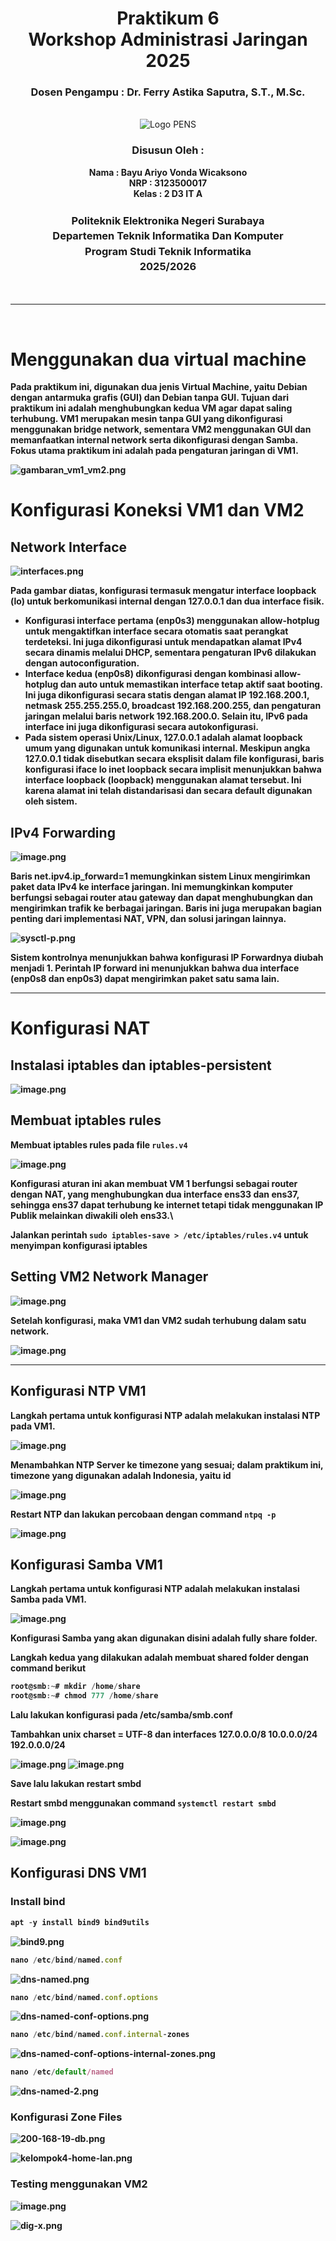<div align="center">
  <h1 class="text-align: center;font-weight: bold">Praktikum 6
  <br>Workshop Administrasi Jaringan 2025</h1>
  <h3 class="text-align: center;">Dosen Pengampu : Dr. Ferry Astika Saputra, S.T., M.Sc.</h3>
</div>
<br />
<div align="center">
  <img src="https://upload.wikimedia.org/wikipedia/id/4/44/Logo_PENS.png" alt="Logo PENS">
  <h3 style="text-align: center;">Disusun Oleh : </h3>
  <p style="text-align: center;">
  <strong>Nama : Bayu Ariyo Vonda Wicaksono<strong>
  <br><strong>NRP : 3123500017<strong>
  <br><strong>Kelas : 2 D3 IT A<strong>
  </p>
  <h3 style="text-align: center;line-height: 1.5">Politeknik Elektronika Negeri Surabaya<br>Departemen Teknik Informatika Dan Komputer<br>Program Studi Teknik Informatika<br>2025/2026</h3>
  <br><hr><br>
</div>

# Menggunakan dua virtual machine

Pada praktikum ini, digunakan dua jenis Virtual Machine, yaitu Debian dengan antarmuka grafis (GUI) dan Debian tanpa GUI. Tujuan dari praktikum ini adalah menghubungkan kedua VM agar dapat saling terhubung. VM1 merupakan mesin tanpa GUI yang dikonfigurasi menggunakan bridge network, sementara VM2 menggunakan GUI dan memanfaatkan internal network serta dikonfigurasi dengan Samba. Fokus utama praktikum ini adalah pada pengaturan jaringan di VM1.

![gambaran_vm1_vm2.png](images/gambaran_vm1_vm2.png)

# **Konfigurasi Koneksi VM1 dan VM2**

## **Network Interface**

![interfaces.png](images/interfaces.png)

Pada gambar diatas, konfigurasi termasuk mengatur interface loopback (lo) untuk berkomunikasi internal dengan 127.0.0.1 dan dua interface fisik.

- Konfigurasi interface pertama (enp0s3) menggunakan allow-hotplug untuk mengaktifkan interface secara otomatis saat perangkat terdeteksi. Ini juga dikonfigurasi untuk mendapatkan alamat IPv4 secara dinamis melalui DHCP, sementara pengaturan IPv6 dilakukan dengan autoconfiguration.
- Interface kedua (enp0s8) dikonfigurasi dengan kombinasi allow-hotplug dan auto untuk memastikan interface tetap aktif saat booting. Ini juga dikonfigurasi secara statis dengan alamat IP 192.168.200.1, netmask 255.255.255.0, broadcast 192.168.200.255, dan pengaturan jaringan melalui baris network 192.168.200.0. Selain itu, IPv6 pada interface ini juga dikonfigurasi secara autokonfigurasi.
- Pada sistem operasi Unix/Linux, 127.0.0.1 adalah alamat loopback umum yang digunakan untuk komunikasi internal. Meskipun angka 127.0.0.1 tidak disebutkan secara eksplisit dalam file konfigurasi, baris konfigurasi iface lo inet loopback secara implisit menunjukkan bahwa interface loopback (loopback) menggunakan alamat tersebut. Ini karena alamat ini telah distandarisasi dan secara default digunakan oleh sistem.

## **IPv4 Forwarding**

![image.png](images/IPv4%20Forwarding.png)

Baris net.ipv4.ip_forward=1 memungkinkan sistem Linux mengirimkan paket data IPv4 ke interface jaringan. Ini memungkinkan komputer berfungsi sebagai router atau gateway dan dapat menghubungkan dan mengirimkan trafik ke berbagai jaringan. Baris ini juga merupakan bagian penting dari implementasi NAT, VPN, dan solusi jaringan lainnya.

![sysctl-p.png](images/sysctl-p.png)

Sistem kontrolnya menunjukkan bahwa konfigurasi IP Forwardnya diubah menjadi 1. Perintah IP forward ini menunjukkan bahwa dua interface (enp0s8 dan enp0s3) dapat mengirimkan paket satu sama lain.

---

# Konfigurasi NAT

## **Instalasi iptables dan iptables-persistent**

![image.png](images/Instalasi%20iptables%20dan%20iptables-persistent.png)

## **Membuat iptables rules**

Membuat iptables rules pada file `rules.v4`

![image.png](images/ipv4.png)

Konfigurasi aturan ini akan membuat VM 1 berfungsi sebagai router dengan NAT, yang menghubungkan dua interface ens33 dan ens37, sehingga ens37 dapat terhubung ke internet tetapi tidak menggunakan IP Publik melainkan diwakili oleh ens33.\

Jalankan perintah `sudo iptables-save > /etc/iptables/rules.v4` untuk menyimpan konfigurasi iptables

## **Setting VM2 Network Manager**

![image.png](images/vm2_interfaces.png)

Setelah konfigurasi, maka VM1 dan VM2 sudah terhubung dalam satu network.

![image.png](images/traceroute-1.1.1.1.png)

---

## **Konfigurasi NTP VM1**

Langkah pertama untuk konfigurasi NTP adalah melakukan instalasi NTP pada VM1.

![image.png](images/ntp-sec.png)

Menambahkan NTP Server ke timezone yang sesuai; dalam praktikum ini, timezone yang digunakan adalah Indonesia, yaitu id

![image.png](images/config-ntpsec.png)

Restart NTP dan lakukan percobaan dengan command `ntpq -p`

![image.png](images/ntpq.png)

## **Konfigurasi Samba VM1**

**Langkah pertama untuk konfigurasi NTP adalah melakukan instalasi Samba pada VM1.**

![image.png](images/samba.png)

Konfigurasi Samba yang akan digunakan disini adalah fully share folder.

**Langkah kedua yang dilakukan adalah membuat shared folder dengan command berikut**

```jsx
root@smb:~# mkdir /home/share
root@smb:~# chmod 777 /home/share
```

**Lalu lakukan konfigurasi pada /etc/samba/smb.conf**

Tambahkan unix charset = UTF-8 dan interfaces 127.0.0.0/8 10.0.0.0/24 192.0.0.0/24

![image.png](images/smbconf.png)
![image.png](images/smbconf-2.png)

Save lalu lakukan restart smbd

Restart smbd menggunakan command `systemctl restart smbd`

![image.png](images/smbd.png)

![image.png](images/tes-samba.png)

## **Konfigurasi DNS VM1**

### Install bind

```jsx
apt -y install bind9 bind9utils
```

![bind9.png](images/bind9.png)

```jsx
nano /etc/bind/named.conf
```

![dns-named.png](images/dns-named.png)

```jsx
nano /etc/bind/named.conf.options
```

![dns-named-conf-options.png](images/dns-named-conf-options.png)

```jsx
nano /etc/bind/named.conf.internal-zones
```

![dns-named-conf-options-internal-zones.png](images/dns-named-conf-options-internal-zones.png)

```jsx
nano /etc/default/named
```

![dns-named-2.png](images/dns-named-2.png)

### **Konfigurasi Zone Files**

![200-168-19-db.png](images/200-168-19-db.png)

![kelompok4-home-lan.png](images/kelompok4-home-lan.png)

### **Testing menggunakan VM2**

![image.png](images/dig-ns-kel.png)

![dig-x.png](images/dig-x.png)